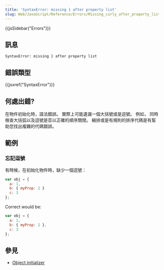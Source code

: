 ```yaml
---
title: 'SyntaxError: missing } after property list'
slug: Web/JavaScript/Reference/Errors/Missing_curly_after_property_list
---
```

{{jsSidebar("Errors")}}

## 訊息

```plain
SyntaxError: missing } after property list
```

## 錯誤類型

{{jsxref("SyntaxError")}}

## 何處出錯?

在物件初始化時，語法錯誤。 實際上可能遺漏一個大括號或是逗號。 例如， 同時檢查大括弧以及逗號是否以正確的順序關閉。 縮排或是有規則的排序代碼是有幫助您找出複雜的代碼錯誤。

## 範例

### 忘記逗號

有時候，在初始化物件時，缺少一個逗號：

```js example-bad
var obj = {
  a: 1,
  b: { myProp: 2 }
  c: 3
};
```

Correct would be:

```js example-good
var obj = {
  a: 1,
  b: { myProp: 2 },
  c: 3
};
```

## 參見

- [Object initializer](/zh-TW/docs/Web/JavaScript/Reference/Operators/Object_initializer)
